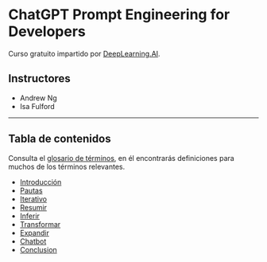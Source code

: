 # ChatGPT Prompt Engineering for Developers

Curso gratuito impartido por [DeepLearning.AI](https://learn.deeplearning.ai).

## Instructores

- Andrew Ng
- Isa Fulford

---

## Tabla de contenidos

Consulta el [glosario de términos](../../glosario.md), en él encontrarás definiciones para muchos de los términos relevantes.

- [Introducción](01-introduccion.md)
- [Pautas](02-pautas.md)
- [Iterativo](03-iterativo.md)
- [Resumir](04-resumir.md)
- [Inferir](05-inferir.md)
- [Transformar](06-transformar.md)
- [Expandir](07-expandir.md)
- [Chatbot](08-chatbot.md)
- [Conclusion](09-conclusion.md)
